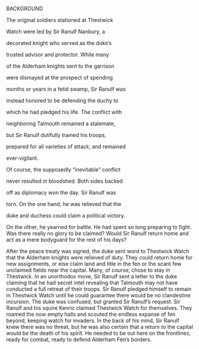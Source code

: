 BACKGROUND

The original soldiers stationed at Thestwick 

Watch were led by Sir Ranulf Nanbury, a 

decorated knight who served as the duke’s 

trusted advisor and protector. While many 

of the Alderham knights sent to the garrison 

were dismayed at the prospect of spending 

months or years in a fetid swamp, Sir Ranulf was 

instead honored to be defending the duchy to 

which he had pledged his life. The conflict with 

neighboring Talmouth remained a stalemate, 

but Sir Ranulf dutifully trained his troops, 

prepared for all varieties of attack, and remained 

ever-vigilant.

Of course, the supposedly “inevitable” conflict 

never resulted in bloodshed. Both sides backed 

off as diplomacy won the day. Sir Ranulf was 

torn. On the one hand, he was relieved that the 

duke and duchess could claim a political victory. 

On the other, he yearned for battle. He had spent so long preparing to fight. Was there really no glory to be claimed? Would Sir Ranulf return home and act as a mere bodyguard for the rest of his days?

After the peace treaty was signed, the duke sent word to Thestwick Watch that the Alderham knights were relieved of duty. They could return home for new assignments, or else claim land and title in the fen or the scant few unclaimed fields near the capital. Many, of course, chose to stay in Thestwick. In an unorthodox move, Sir Ranulf sent a letter to the duke claiming that he had secret intel revealing that Talmouth may not have conducted a full retreat of their troops. Sir Ranulf pledged himself to remain in Thestwick Watch until he could guarantee there would be no clandestine incursion. The duke was confused, but granted Sir Ranulf’s request. Sir Ranulf and his squire Kenric claimed Thestwick Watch for themselves. They roamed the now empty halls and scouted the endless expanse of fen beyond, keeping watch for invaders. In the back of his mind, Sir Ranulf knew there was no threat, but he was also certain that a return to the capital would be the death of his spirit. He needed to be out here on the frontlines, ready for combat, ready to defend Alderham Fen’s borders.
